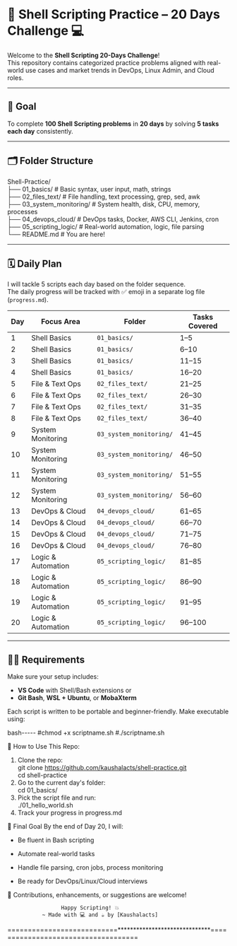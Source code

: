 # 🐚 Shell Scripting Practice – 20 Days Challenge 💻

Welcome to the **Shell Scripting 20-Days Challenge**!  
This repository contains categorized practice problems aligned with real-world use cases and market trends in DevOps, Linux Admin, and Cloud roles.

---

## 🎯 Goal

To complete **100 Shell Scripting problems** in **20 days** by solving **5 tasks each day** consistently.

---

## 🗂️ Folder Structure

Shell-Practice/  
├── 01_basics/ # Basic syntax, user input, math, strings  
├── 02_files_text/ # File handling, text processing, grep, sed, awk  
├── 03_system_monitoring/ # System health, disk, CPU, memory, processes  
├── 04_devops_cloud/ # DevOps tasks, Docker, AWS CLI, Jenkins, cron  
├── 05_scripting_logic/ # Real-world automation, logic, file parsing  
└── README.md # You are here!  


---

## 🗓️ Daily Plan

I will tackle 5 scripts each day based on the folder sequence.  
The daily progress will be tracked with ✅ emoji in a separate log file (`progress.md`).

| Day | Focus Area           | Folder             | Tasks Covered |
|-----|----------------------|--------------------|----------------|
| 1   | Shell Basics         | `01_basics/`       | 1–5            |
| 2   | Shell Basics         | `01_basics/`       | 6–10           |
| 3   | Shell Basics         | `01_basics/`       | 11–15          |
| 4   | Shell Basics         | `01_basics/`       | 16–20          |
| 5   | File & Text Ops      | `02_files_text/`   | 21–25          |
| 6   | File & Text Ops      | `02_files_text/`   | 26–30          |
| 7   | File & Text Ops      | `02_files_text/`   | 31–35          |
| 8   | File & Text Ops      | `02_files_text/`   | 36–40          |
| 9   | System Monitoring    | `03_system_monitoring/` | 41–45     |
| 10  | System Monitoring    | `03_system_monitoring/` | 46–50     |
| 11  | System Monitoring    | `03_system_monitoring/` | 51–55     |
| 12  | System Monitoring    | `03_system_monitoring/` | 56–60     |
| 13  | DevOps & Cloud       | `04_devops_cloud/` | 61–65          |
| 14  | DevOps & Cloud       | `04_devops_cloud/` | 66–70          |
| 15  | DevOps & Cloud       | `04_devops_cloud/` | 71–75          |
| 16  | DevOps & Cloud       | `04_devops_cloud/` | 76–80          |
| 17  | Logic & Automation   | `05_scripting_logic/` | 81–85      |
| 18  | Logic & Automation   | `05_scripting_logic/` | 86–90      |
| 19  | Logic & Automation   | `05_scripting_logic/` | 91–95      |
| 20  | Logic & Automation   | `05_scripting_logic/` | 96–100     |

---

## 🧑‍💻 Requirements

Make sure your setup includes:
- **VS Code** with Shell/Bash extensions or
- **Git Bash**, **WSL + Ubuntu**, or **MobaXterm**

Each script is written to be portable and beginner-friendly. Make executable using:

bash-----
#chmod +x scriptname.sh
#./scriptname.sh 

📘 How to Use This Repo: 
1. Clone the repo:  
   git clone https://github.com/kaushalacts/shell-practice.git  
   cd shell-practice  
2. Go to the current day's folder:  
   cd 01_basics/  
3. Pick the script file and run:  
    ./01_hello_world.sh  
4. Track your progress in progress.md  


🏁 Final Goal
  By the end of Day 20, I will:

   * Be fluent in Bash scripting

   * Automate real-world tasks

   * Handle file parsing, cron jobs, process monitoring

   * Be ready for DevOps/Linux/Cloud interviews

💬 Contributions, enhancements, or suggestions are welcome!

                     Happy Scripting! 💥   
               ~ Made with 💻 and ☕ by [Kaushalacts]

===========================******************************====================================
                        


